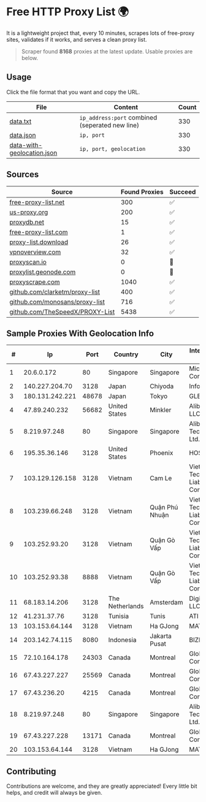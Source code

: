 
# Free HTTP Proxy List 🌍

It is a lightweight project that, every 10 minutes, scrapes lots of free-proxy sites, validates if it works, and serves a clean proxy list.


> Scraper found **8168** proxies at the latest update. Usable proxies are below.

## Usage

Click the file format that you want and copy the URL.


|File|Content|Count|
|----|-------|-----|
|[data.txt](https://raw.githubusercontent.com/themiralay/Proxy-List-World/master/data.txt)|`ip_address:port` combined (seperated new line)|330|
|[data.json](https://raw.githubusercontent.com/themiralay/Proxy-List-World/master/data.json)|`ip, port`|330|
|[data-with-geolocation.json](https://raw.githubusercontent.com/themiralay/Proxy-List-World/master/data-with-geolocation.json)|`ip, port, geolocation`|330|

## Sources

|Source|Found Proxies|Succeed|
|------|-------------|-------|
|[free-proxy-list.net](https://free-proxy-list.net)|300|✅|
|[us-proxy.org](https://www.us-proxy.org)|200|✅|
|[proxydb.net](http://proxydb.net)|15|✅|
|[free-proxy-list.com](https://free-proxy-list.com/?page=&port=&type%5B%5D=http&type%5B%5D=https&up_time=0&search=Search)|1|✅|
|[proxy-list.download](https://www.proxy-list.download/HTTP)|26|✅|
|[vpnoverview.com](https://vpnoverview.com/privacy/anonymous-browsing/free-proxy-servers)|32|✅|
|[proxyscan.io](https://www.proxyscan.io)|0|🚫|
|[proxylist.geonode.com](https://proxylist.geonode.com/api/proxy-list?limit=300&page=1&sort_by=lastChecked&sort_type=desc&protocols=http,https)|0|🚫|
|[proxyscrape.com](https://api.proxyscrape.com/v2/?request=displayproxies&protocol=http&timeout=10000&country=all&ssl=all&anonymity=all)|1040|✅|
|[github.com/clarketm/proxy-list](https://raw.githubusercontent.com/clarketm/proxy-list/master/proxy-list-raw.txt)|400|✅|
|[github.com/monosans/proxy-list](https://raw.githubusercontent.com/monosans/proxy-list/main/proxies/http.txt)|716|✅|
|[github.com/TheSpeedX/PROXY-List](https://raw.githubusercontent.com/TheSpeedX/PROXY-List/master/http.txt)|5438|✅|


## Sample Proxies With Geolocation Info

|#|Ip|Port|Country|City|Internet Service Provider|
|-|--|----|-------|----|-------------------------|
|1|20.6.0.172|80|Singapore|Singapore|Microsoft Corporation|
|2|140.227.204.70|3128|Japan|Chiyoda|InfoSphere|
|3|180.131.242.221|48678|Japan|Tokyo|GLBB Japan KK|
|4|47.89.240.232|56682|United States|Minkler|Alibaba.com LLC|
|5|8.219.97.248|80|Singapore|Singapore|Alibaba (US) Technology Co., Ltd.|
|6|195.35.36.146|3128|United States|Phoenix|HOSTINGER US|
|7|103.129.126.158|3128|Vietnam|Cam Le|Viet Digital Technology Liability Company|
|8|103.239.66.248|3128|Vietnam|Quận Phú Nhuận|Viet Digital Technology Liability Company|
|9|103.252.93.20|3128|Vietnam|Quận Gò Vấp|Viet Digital Technology Liability Company|
|10|103.252.93.38|8888|Vietnam|Quận Gò Vấp|Viet Digital Technology Liability Company|
|11|68.183.14.206|3128|The Netherlands|Amsterdam|DigitalOcean, LLC|
|12|41.231.37.76|3128|Tunisia|Tunis|ATI - ISP|
|13|103.153.64.144|3128|Vietnam|Ha GJong|MAT-HN|
|14|203.142.74.115|8080|Indonesia|Jakarta Pusat|BIZNET|
|15|72.10.164.178|24303|Canada|Montreal|GloboTech Communications|
|16|67.43.227.227|25569|Canada|Montreal|GloboTech Communications|
|17|67.43.236.20|4215|Canada|Montreal|GloboTech Communications|
|18|8.219.97.248|80|Singapore|Singapore|Alibaba (US) Technology Co., Ltd.|
|19|67.43.227.228|13171|Canada|Montreal|GloboTech Communications|
|20|103.153.64.144|3128|Vietnam|Ha GJong|MAT-HN|



## Contributing

Contributions are welcome, and they are greatly appreciated! Every
little bit helps, and credit will always be given.

